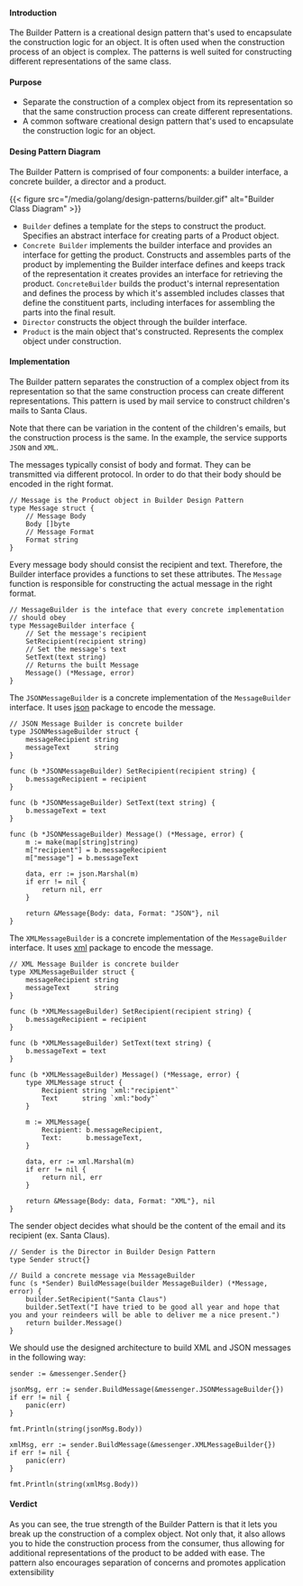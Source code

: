 #### Introduction

The Builder Pattern is a creational design pattern that's used to
encapsulate the construction logic for an object. It is often used
when the construction process of an object is complex. The patterns is well
suited for constructing different representations of the same class.

#### Purpose

- Separate the construction of a complex object from its representation so that
	the same construction process can create different representations.
- A common software creational design pattern that's used to encapsulate the
	construction logic for an object.

#### Desing Pattern Diagram

The Builder Pattern is comprised of four components: a builder interface, a
concrete builder, a director and a product.

{{< figure src="/media/golang/design-patterns/builder.gif" alt="Builder Class Diagram" >}}

- `Builder` defines a template for the steps to construct the product.
	Specifies an abstract interface for creating parts of a Product object.
- `Concrete Builder` implements the builder interface and provides an interface
	for getting the product. Constructs and assembles parts of the product by
	implementing the Builder interface defines and keeps track of the
	representation it creates provides an interface for retrieving the product.
	`ConcreteBuilder` builds the product's internal representation and defines
	the process by which it's assembled includes classes that define the
	constituent parts, including interfaces for assembling the parts into the
	final result.
- `Director` constructs the object through the builder interface.
- `Product` is the main object that's constructed. Represents the complex
	object under construction.

#### Implementation

The Builder pattern separates the construction of a complex object from its
representation so that the same construction process can create different
representations. This pattern is used by mail service to construct
children's mails to Santa Claus.

Note that there can be variation in the content of the children's emails, but the
construction process is the same. In the example, the service supports `JSON`
and `XML`.

The messages typically consist of body and format. They can be transmitted via
different protocol. In order to do that their body should be encoded in the right
format.

```Golang
// Message is the Product object in Builder Design Pattern
type Message struct {
	// Message Body
	Body []byte
	// Message Format
	Format string
}
```

Every message body should consist the recipient and text. Therefore, the Builder
interface provides a functions to set these attributes. The `Message` function
is responsible for constructing the actual message in the right format.

```Golang
// MessageBuilder is the inteface that every concrete implementation
// should obey
type MessageBuilder interface {
	// Set the message's recipient
	SetRecipient(recipient string)
	// Set the message's text
	SetText(text string)
	// Returns the built Message
	Message() (*Message, error)
}
```

The `JSONMessageBuilder` is a concrete implementation of the `MessageBuilder`
interface. It uses [json](http://golang.org/pkg/encoding/json/) package to
encode the message.

```Golang
// JSON Message Builder is concrete builder
type JSONMessageBuilder struct {
	messageRecipient string
	messageText      string
}

func (b *JSONMessageBuilder) SetRecipient(recipient string) {
	b.messageRecipient = recipient
}

func (b *JSONMessageBuilder) SetText(text string) {
	b.messageText = text
}

func (b *JSONMessageBuilder) Message() (*Message, error) {
	m := make(map[string]string)
	m["recipient"] = b.messageRecipient
	m["message"] = b.messageText

	data, err := json.Marshal(m)
	if err != nil {
		return nil, err
	}

	return &Message{Body: data, Format: "JSON"}, nil
}
```

The `XMLMessageBuilder` is a concrete implementation of the `MessageBuilder`
interface. It uses [xml](http://golang.org/pkg/encoding/xml/) package to encode
the message.

```Golang
// XML Message Builder is concrete builder
type XMLMessageBuilder struct {
	messageRecipient string
	messageText      string
}

func (b *XMLMessageBuilder) SetRecipient(recipient string) {
	b.messageRecipient = recipient
}

func (b *XMLMessageBuilder) SetText(text string) {
	b.messageText = text
}

func (b *XMLMessageBuilder) Message() (*Message, error) {
	type XMLMessage struct {
		Recipient string `xml:"recipient"`
		Text      string `xml:"body"`
	}

	m := XMLMessage{
		Recipient: b.messageRecipient,
		Text:      b.messageText,
	}

	data, err := xml.Marshal(m)
	if err != nil {
		return nil, err
	}

	return &Message{Body: data, Format: "XML"}, nil
}
```

The sender object decides what should be the content of the email and its
recipient (ex. Santa Claus).

```Golang
// Sender is the Director in Builder Design Pattern
type Sender struct{}

// Build a concrete message via MessageBuilder
func (s *Sender) BuildMessage(builder MessageBuilder) (*Message, error) {
	builder.SetRecipient("Santa Claus")
	builder.SetText("I have tried to be good all year and hope that you and your reindeers will be able to deliver me a nice present.")
	return builder.Message()
}
```

We should use the designed architecture to build XML and JSON messages in the
following way:

```Golang
sender := &messenger.Sender{}

jsonMsg, err := sender.BuildMessage(&messenger.JSONMessageBuilder{})
if err != nil {
	panic(err)
}

fmt.Println(string(jsonMsg.Body))

xmlMsg, err := sender.BuildMessage(&messenger.XMLMessageBuilder{})
if err != nil {
	panic(err)
}

fmt.Println(string(xmlMsg.Body))
```

#### Verdict

As you can see, the true strength of the Builder Pattern is that it lets you
break up the construction of a complex object. Not only that, it also allows
you to hide the construction process from the consumer, thus allowing for
additional representations of the product to be added with ease. The pattern
also encourages separation of concerns and promotes application extensibility

